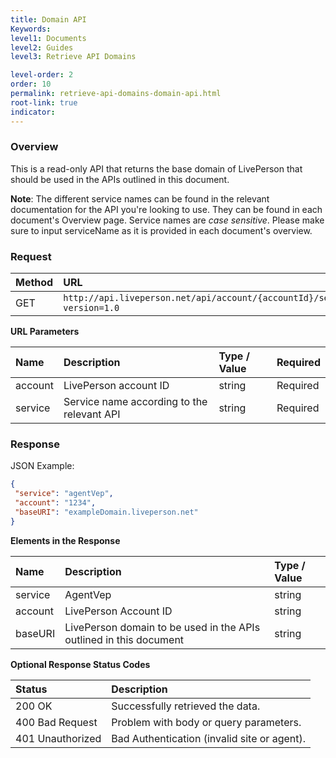 ```yaml
---
title: Domain API
Keywords:
level1: Documents
level2: Guides
level3: Retrieve API Domains

level-order: 2
order: 10
permalink: retrieve-api-domains-domain-api.html
root-link: true
indicator:
---
```


### Overview

This is a read-only API that returns the base domain of LivePerson that should be used in the APIs outlined in this document.

**Note**: The different service names can be found in the relevant documentation for the API you're looking to use. They can be found in each document's Overview page. Service names are _case sensitive_. Please make sure to input serviceName as it is provided in each document's overview.

###  Request

| Method | URL |
| :--- | :--- |
| GET | ```http://api.liveperson.net/api/account/{accountId}/service/{serviceName}/baseURI.json?version=1.0``` |

**URL Parameters**

| Name | Description | Type / Value | Required |
| :--- | :--- | :--- | :--- |
| account | LivePerson account ID | string | Required |
| service | Service name according to the relevant API | string | Required |

###  Response

JSON Example:

```json
{
 "service": "agentVep",
 "account": "1234",
 "baseURI": "exampleDomain.liveperson.net"
}
```

**Elements in the Response**

| Name | Description  | Type / Value |
| :--- | :--- | :--- |
| service | AgentVep | string |
| account | LivePerson Account ID | string |
| baseURI | LivePerson domain to be used in the APIs outlined in this document | string |

**Optional Response Status Codes**

| Status | Description |
| :--- | :--- |
| 200 OK | Successfully retrieved the data. |
| 400 Bad Request | Problem with body or query parameters. |
| 401 Unauthorized | Bad Authentication (invalid site or agent). |
